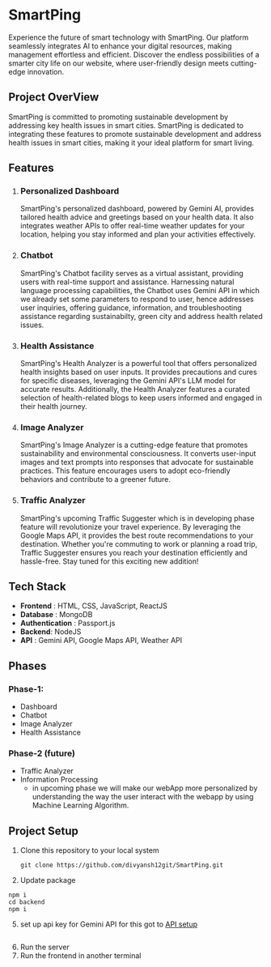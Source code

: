 # SmartPing
Experience the future of smart technology with SmartPing. Our platform seamlessly integrates AI to enhance your digital resources, making management effortless and efficient. Discover the endless possibilities of a smarter city life on our website, where user-friendly design meets cutting-edge innovation.

## Project OverView
SmartPing is committed to promoting sustainable development by addressing key health issues in smart cities. SmartPing is dedicated to integrating these features to promote sustainable development and address health issues in smart cities, making it your ideal platform for smart living.

## Features
1. ### Personalized Dashboard
    SmartPing's personalized dashboard, powered by Gemini AI, provides tailored health advice and greetings based on your health data. It also integrates weather APIs to offer real-time weather updates for your location, helping you stay informed and plan your activities effectively.
2. ### Chatbot
   SmartPing's Chatbot facility serves as a virtual assistant, providing users with real-time support and assistance. Harnessing natural language processing capabilities, the Chatbot uses Gemini API in which we already set some parameters to respond to user, hence addresses user inquiries, offering guidance, information, and troubleshooting assistance regarding sustainabilty, green city and address health related issues.
3. ### Health Assistance
    SmartPing's Health Analyzer is a powerful tool that offers personalized health insights based on user inputs. It provides precautions and cures for specific diseases, leveraging the Gemini API's LLM model for accurate results. Additionally, the Health Analyzer features a curated selection of health-related blogs to keep users informed and engaged in their health journey.
4. ### Image Analyzer
   SmartPing's Image Analyzer is a cutting-edge feature that promotes sustainability and environmental consciousness. It converts user-input images and text prompts into responses that advocate for sustainable practices. This feature encourages users to adopt eco-friendly behaviors and contribute to a greener future.
5. ### Traffic Analyzer
   SmartPing's upcoming Traffic Suggester which is in developing phase feature will revolutionize your travel experience. By leveraging the Google Maps API, it provides the best route recommendations to your destination. Whether you're commuting to work or planning a road trip, Traffic Suggester ensures you reach your destination efficiently and hassle-free. Stay tuned for this exciting new addition!

## Tech Stack
- **Frontend** : HTML, CSS, JavaScript, ReactJS
- **Database** : MongoDB
- **Authentication** : Passport.js
- **Backend**: NodeJS
- **API** :  Gemini API, Google Maps API, Weather API

## Phases
  ### Phase-1:
  - Dashboard
  - Chatbot
  - Image Analyzer
  - Health Assistance
  ### Phase-2 (future)
  - Traffic Analyzer
  - Information Processing
      - in upcoming phase we will make our webApp more personalized by understanding the way the user interact with the webapp by using Machine Learning Algorithm.
## Project Setup
  1. Clone this repository to your local system

     ```
     git clone https://github.com/divyansh12git/SmartPing.git
     ```
  3. Update package
     
    
    npm i
    cd backend
    npm i
    
    
  5. set up api key for Gemini API
     for this got to [API setup](https://ai.google.dev/)
     ```
     
  7. Run the server
  8. Run the frontend in another terminal
